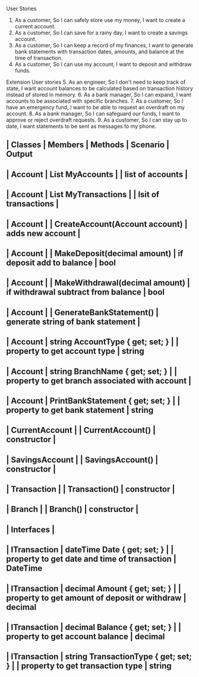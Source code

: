 ﻿User Stories
1. As a customer, So I can safely store use my money, I want to create a current account.
2. As a customer, So I can save for a rainy day, I want to create a savings account.
3. As a customer, So I can keep a record of my finances, I want to generate bank statements with transaction dates, amounts, and balance at the time of transaction.
4. As a customer, So I can use my account, I want to deposit and withdraw funds.

Extension User stories
5. As an engineer, So I don't need to keep track of state, I want account balances to be calculated based on transaction history instead of stored in memory.
6. As a bank manager, So I can expand, I want accounts to be associated with specific branches.
7. As a customer, So I have an emergency fund, I want to be able to request an overdraft on my account.
8. As a bank manager, So I can safeguard our funds, I want to approve or reject overdraft requests.
9. As a customer, So I can stay up to date, I want statements to be sent as messages to my phone.


| Classes			| Members												| Methods							| Scenario											| Output
--------------------------------------------------------------------------------------------------------------------------------------------------------------------------------
| Account			| List<Account> MyAccounts								|  									| list of accounts									| 
--------------------------------------------------------------------------------------------------------------------------------------------------------------------------------
| Account			| List<Transaction> MyTransactions						|									| lsit of transactions								|
--------------------------------------------------------------------------------------------------------------------------------------------------------------------------------
| Account			|														| CreateAccount(Account account)	| adds new account									| 
--------------------------------------------------------------------------------------------------------------------------------------------------------------------------------
| Account			|														| MakeDeposit(decimal amount)		| if deposit add to balance							| bool
--------------------------------------------------------------------------------------------------------------------------------------------------------------------------------
| Account			|														| MakeWithdrawal(decimal amount)	| if withdrawal subtract from balance				| bool
--------------------------------------------------------------------------------------------------------------------------------------------------------------------------------
| Account			|														| GenerateBankStatement()			| generate string of bank statement					|
--------------------------------------------------------------------------------------------------------------------------------------------------------------------------------
| Account			| string AccountType { get; set; }						|									| property to get account type						| string
--------------------------------------------------------------------------------------------------------------------------------------------------------------------------------
| Account			| string BranchName { get; set; }						|									| property to get branch associated with account	|
--------------------------------------------------------------------------------------------------------------------------------------------------------------------------------
| Account			| PrintBankStatement { get; set; }						| 									| property to get bank statement					| string
--------------------------------------------------------------------------------------------------------------------------------------------------------------------------------
| CurrentAccount	| 														| CurrentAccount()					| constructor										|
--------------------------------------------------------------------------------------------------------------------------------------------------------------------------------
| SavingsAccount	| 														| SavingsAccount()					| constructor										|
--------------------------------------------------------------------------------------------------------------------------------------------------------------------------------
| Transaction		|														| Transaction()						| constructor										|
--------------------------------------------------------------------------------------------------------------------------------------------------------------------------------
| Branch			|														| Branch()							| constructor										|
--------------------------------------------------------------------------------------------------------------------------------------------------------------------------------


| Interfaces        |
--------------------------------------------------------------------------------------------------------------------------------------------------------------------------------
| ITransaction		| dateTime Date { get; set; }							|									| property to get date and time of transaction	| DateTime
--------------------------------------------------------------------------------------------------------------------------------------------------------------------------------
| ITransaction		| decimal Amount { get; set; }							|									| property to get amount of deposit or withdraw	| decimal
--------------------------------------------------------------------------------------------------------------------------------------------------------------------------------
| ITransaction		| decimal Balance { get; set; }							|									| property to get account balance				| decimal
--------------------------------------------------------------------------------------------------------------------------------------------------------------------------------
| ITransaction		| string TransactionType { get; set; }					|									| property to get transaction type				| string
--------------------------------------------------------------------------------------------------------------------------------------------------------------------------------
